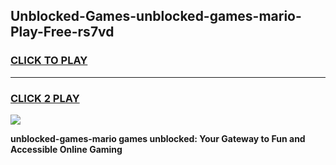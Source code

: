 
## Unblocked-Games-unblocked-games-mario-Play-Free-rs7vd
<h3>
<a href="https://premium76.site?title=unblocked-games-mario&ref=23A">CLICK TO PLAY</a></h3>
<hr>

<h3>
<a href="https://premium76.site?title=unblocked-games-mario&ref=23A">CLICK 2 PLAY</a>
  
</h3>

<a href="https://premium76.site?title=unblocked-games-mario&ref=23A"><img src="https://clearcache.store/games.png"></a>


**unblocked-games-mario games unblocked: Your Gateway to Fun and Accessible Online Gaming**
